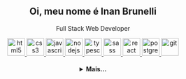   <h2 align="center">Oi, meu nome é Inan Brunelli</h2>
  <p align="center">Full Stack Web Developer</p>
  
  <p align="center">

   <a href="https://developer.mozilla.org/pt-BR/docs/Web/HTML">
      <img src="https://cdn.jsdelivr.net/gh/devicons/devicon/icons/html5/html5-plain.svg" alt="html5" width="40" height="40"/>
   </a>  
   <a href="https://developer.mozilla.org/pt-BR/docs/Web/CSS">
      <img src="https://cdn.jsdelivr.net/gh/devicons/devicon/icons/css3/css3-plain.svg" alt="css3" width="40" height="40"/>
   </a>
   <a href="https://developer.mozilla.org/en-US/docs/Web/JavaScript">
      <img src="https://cdn.jsdelivr.net/gh/devicons/devicon/icons/javascript/javascript-original.svg" alt="javascript" width="40" height="40"/>
   </a>
   <a href="https://nodejs.org">
      <img src="https://cdn.jsdelivr.net/gh/devicons/devicon/icons/nodejs/nodejs-original.svg" alt="nodejs" width="40" height="40"/>
   </a>
   <a href="https://typescript.org">
      <img src="https://cdn.jsdelivr.net/gh/devicons/devicon/icons/typescript/typescript-original.svg" alt="typescript" width="40" height="40"/>
   </a>
   <a href="https://sass.org">
      <img src="https://cdn.jsdelivr.net/gh/devicons/devicon/icons/sass/sass-original.svg" alt="sass" width="40" height="40"/>
   </a>
  
   <a href="https://react.org">
      <img src="https://cdn.jsdelivr.net/gh/devicons/devicon/icons/react/react-original.svg" alt="react" width="40" height="40"/>
   </a>

   <a href="https://code.visualstudio.com/">
      <img src="https://cdn.jsdelivr.net/gh/devicons/devicon/icons/postgresql/postgresql-original.svg" alt="postgresql" width="40" height="40"/>
   </a>  
   <a href="https://git-scm.com/">
      <img src="https://cdn.jsdelivr.net/gh/devicons/devicon/icons/git/git-original.svg" alt="git" width="40" height="40"/>
   </a>
</p>

<h4 align="center">
<details>
<summary>Mais...</summary>

<p align="center">
  <a href="https://github.com/inanbruneli">
    <img
      align="center"
      height="150em"
      src="https://github-readme-stats.vercel.app/api?username=inanbruneli&show_icons=true&include_all_commits=true&count_private=true&theme=tokyonight"
    />
  </a>
  <a href="https://github.com/inanbruneli">
    <img
      align="center"
      height="150em"
      src="https://github-readme-stats.vercel.app/api/top-langs/?username=inanbruneli&show_icons=true&include_all_commits=true&count_private=true&layout=compact&theme=tokyonight"
    />
  </a>
</p>

<h3 align="center">Trabalhando em:</h3>

<p align="center">
  <a href="https://github.com/inanbruneli/react-todo-app">
    <img
      align="center"
      height="120em"
      src="https://github-readme-stats.vercel.app/api/pin/?username=inanbruneli&repo=react-todo-app&theme=tokyonight">
    </img>
  </a>
</p>

<h3 align="center">Sobre mim:</h3>

<p align="center">
  <a href="https://instagram.com/inanbruneli/">
    <img
      align="center"
      src="https://img.shields.io/badge/Instagram-1C1C1C?style=for-the-badge&logo=instagram&logoColor=00FFFF"
    />
  </a>
  <a href="https://www.linkedin.com/in/inan-brunelli-4b4913b2/">
    <img
         align="center"
         src="https://img.shields.io/badge/LinkedIn-1C1C1C?style=for-the-badge&logo=linkedin&logoColor=00FFFF"
  </a>
</p>
<h5 align="center">@inanbrunelli</h5>
</details>

